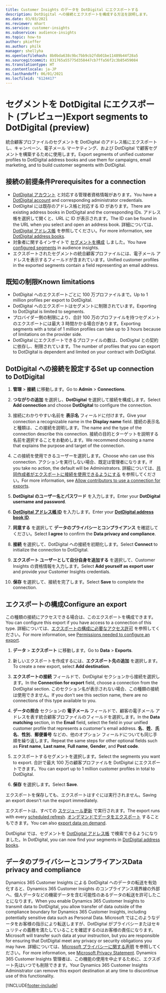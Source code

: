```yaml
---
title: Customer Insights のデータを DotDigital にエクスポートする
description: DotDigital への接続とエクスポートを構成する方法を説明します。
ms.date: 03/03/2021
ms.reviewer: mhart
ms.service: customer-insights
ms.subservice: audience-insights
ms.topic: how-to
author: pkieffer
ms.author: philk
manager: shellyha
ms.openlocfilehash: 8b0bda638c9bc7bb9cb2fdb01be11489b44f28a5
ms.sourcegitcommit: 831765a55775d358447cb7ffa56f2c3b85459084
ms.translationtype: HT
ms.contentlocale: ja-JP
ms.lasthandoff: 06/01/2021
ms.locfileid: "6124417"
---
```

# <a name="export-segments-to-dotdigital-preview"></a><span data-ttu-id="5204b-103">セグメントを DotDigital にエクスポート (プレビュー)</span><span class="sxs-lookup"><span data-stu-id="5204b-103">Export segments to DotDigital (preview)</span></span>

<span data-ttu-id="5204b-104">統合顧客プロファイルのセグメントを DotDigital のアドレス帳にエクスポートし、キャンペーン、電子メール マーケティング、および DotDigital で顧客セグメントを構築するために使用します。</span><span class="sxs-lookup"><span data-stu-id="5204b-104">Export segments of unified customer profiles to DotDigital address books and use them for campaigns, email marketing, and to build customer segments with DotDigital.</span></span> 

## <a name="prerequisites-for-a-connection"></a><span data-ttu-id="5204b-105">接続の前提条件</span><span class="sxs-lookup"><span data-stu-id="5204b-105">Prerequisites for a connection</span></span>

-   <span data-ttu-id="5204b-106">[DotDigital アカウント](https://dotdigital.com/) と対応する管理者資格情報があります。</span><span class="sxs-lookup"><span data-stu-id="5204b-106">You have a [DotDigital account](https://dotdigital.com/) and corresponding administrator credentials.</span></span>
-   <span data-ttu-id="5204b-107">DotDigital には既存のアドレス帳と対応する ID があります。</span><span class="sxs-lookup"><span data-stu-id="5204b-107">There are existing address books in DotDigital and the corresponding IDs.</span></span> <span data-ttu-id="5204b-108">アドレス帳を選択して開くと、URL に ID が表示されます。</span><span class="sxs-lookup"><span data-stu-id="5204b-108">The ID can be found in the URL when you select and open an address book.</span></span> <span data-ttu-id="5204b-109">詳細については、[DotDigital アドレス帳](https://support.dotdigital.com/hc/articles/212211968-Creating-an-address-book) を参照してください。</span><span class="sxs-lookup"><span data-stu-id="5204b-109">For more information, see [DotDigital address books](https://support.dotdigital.com/hc/articles/212211968-Creating-an-address-book).</span></span>
-   <span data-ttu-id="5204b-110">対象者に関するインサイトで [セグメントを構成](segments.md) しました。</span><span class="sxs-lookup"><span data-stu-id="5204b-110">You have [configured segments](segments.md) in audience insights.</span></span>
-   <span data-ttu-id="5204b-111">エクスポートされたセグメントの統合顧客プロファイルには、電子メール アドレスを表示するフィールドが含まれています。</span><span class="sxs-lookup"><span data-stu-id="5204b-111">Unified customer profiles in the exported segments contain a field representing an email address.</span></span>

## <a name="known-limitations"></a><span data-ttu-id="5204b-112">既知の制限</span><span class="sxs-lookup"><span data-stu-id="5204b-112">Known limitations</span></span>

- <span data-ttu-id="5204b-113">DotDigital へのエクスポートごとに 100 万プロファイルまで。</span><span class="sxs-lookup"><span data-stu-id="5204b-113">Up to 1 million profiles per export to DotDigital.</span></span>
- <span data-ttu-id="5204b-114">DotDigital へのエクスポートはセグメントに制限されています。</span><span class="sxs-lookup"><span data-stu-id="5204b-114">Exporting to DotDigital is limited to segments.</span></span>
- <span data-ttu-id="5204b-115">プロバイダー側の制限により、合計 100 万のプロファイルを持つセグメントのエクスポートには最大 3 時間かかる場合があります。</span><span class="sxs-lookup"><span data-stu-id="5204b-115">Exporting segments with a total of 1 million profiles can take up to 3 hours because of limitations on the provider side.</span></span> 
- <span data-ttu-id="5204b-116">DotDigital にエクスポートできるプロファイルの数は、DotDigital との契約に依存し、制限されています。</span><span class="sxs-lookup"><span data-stu-id="5204b-116">The number of profiles that you can export to DotDigital is dependent and limited on your contract with DotDigital.</span></span>

## <a name="set-up-connection-to-dotdigital"></a><span data-ttu-id="5204b-117">DotDigital への接続を設定する</span><span class="sxs-lookup"><span data-stu-id="5204b-117">Set up connection to DotDigital</span></span>

1. <span data-ttu-id="5204b-118">**管理** > **接続** に移動します。</span><span class="sxs-lookup"><span data-stu-id="5204b-118">Go to **Admin** > **Connections**.</span></span>

1. <span data-ttu-id="5204b-119">**つながりの追加** を選択し、**DotDigital** を選択して接続を構成します。</span><span class="sxs-lookup"><span data-stu-id="5204b-119">Select **Add connection** and choose **DotDigital** to configure the connection.</span></span>

1. <span data-ttu-id="5204b-120">接続にわかりやすい名前を **表示名** フィールドに付けます。</span><span class="sxs-lookup"><span data-stu-id="5204b-120">Give your connection a recognizable name in the **Display name** field.</span></span> <span data-ttu-id="5204b-121">接続の表示名と種類は、この接続を説明します。</span><span class="sxs-lookup"><span data-stu-id="5204b-121">The name and the type of the connection describe this connection.</span></span> <span data-ttu-id="5204b-122">接続の目的とターゲットを説明する名前を選択することをお勧めします。</span><span class="sxs-lookup"><span data-stu-id="5204b-122">We recommend choosing a name that explains the purpose and target of the connection.</span></span>

1. <span data-ttu-id="5204b-123">この接続を使用できるユーザーを選択します。</span><span class="sxs-lookup"><span data-stu-id="5204b-123">Choose who can use this connection.</span></span> <span data-ttu-id="5204b-124">アクションを実行しない場合、既定は管理者になります。</span><span class="sxs-lookup"><span data-stu-id="5204b-124">If you take no action, the default will be Administrators.</span></span> <span data-ttu-id="5204b-125">詳細については、[共同作成者がエクスポートに接続を使用できるようにする](connections.md#allow-contributors-to-use-a-connection-for-exports) を参照してください。</span><span class="sxs-lookup"><span data-stu-id="5204b-125">For more information, see [Allow contributors to use a connection for exports](connections.md#allow-contributors-to-use-a-connection-for-exports).</span></span>

1. <span data-ttu-id="5204b-126">**DotDigital のユーザー名とパスワード** を入力します。</span><span class="sxs-lookup"><span data-stu-id="5204b-126">Enter your **DotDigital username and password**.</span></span>

1. <span data-ttu-id="5204b-127">**[DotDigital アドレス帳 ID](https://support.dotdigital.com/hc/articles/212211968-Creating-an-address-book)** を入力します。</span><span class="sxs-lookup"><span data-stu-id="5204b-127">Enter your **[DotDigital address book ID](https://support.dotdigital.com/hc/articles/212211968-Creating-an-address-book)**.</span></span>

1. <span data-ttu-id="5204b-128">**同意する** を選択して **データのプライバシーとコンプライアンス** を確認してください。</span><span class="sxs-lookup"><span data-stu-id="5204b-128">Select **I agree** to confirm the **Data privacy and compliance**.</span></span>

1. <span data-ttu-id="5204b-129">**接続** を選択して、DotDigital への接続を初期化します。</span><span class="sxs-lookup"><span data-stu-id="5204b-129">Select **Connect** to initialize the connection to DotDigital.</span></span>

1. <span data-ttu-id="5204b-130">**エクスポート ユーザーとして自分自身を追加する** を選択して、Customer Insights の資格情報を入力します。</span><span class="sxs-lookup"><span data-stu-id="5204b-130">Select **Add yourself as export user** and provide your Customer Insights credentials.</span></span>

1. <span data-ttu-id="5204b-131">**保存** を選択して、接続を完了します。</span><span class="sxs-lookup"><span data-stu-id="5204b-131">Select **Save** to complete the connection.</span></span> 

## <a name="configure-an-export"></a><span data-ttu-id="5204b-132">エクスポートの構成</span><span class="sxs-lookup"><span data-stu-id="5204b-132">Configure an export</span></span>

<span data-ttu-id="5204b-133">この種類の接続にアクセスできる場合は、このエクスポートを構成できます。</span><span class="sxs-lookup"><span data-stu-id="5204b-133">You can configure this export if you have access to a connection of this type.</span></span> <span data-ttu-id="5204b-134">詳細については、[エクスポートの構成に必要なアクセス許可](export-destinations.md#set-up-a-new-export) を参照してください。</span><span class="sxs-lookup"><span data-stu-id="5204b-134">For more information, see [Permissions needed to configure an export](export-destinations.md#set-up-a-new-export).</span></span>

1. <span data-ttu-id="5204b-135">**データ** > **エクスポート** に移動します。</span><span class="sxs-lookup"><span data-stu-id="5204b-135">Go to **Data** > **Exports**.</span></span>

1. <span data-ttu-id="5204b-136">新しいエクスポートを作成するには、**エクスポート先の追加** を選択します。</span><span class="sxs-lookup"><span data-stu-id="5204b-136">To create a new export, select **Add destination**.</span></span>

1. <span data-ttu-id="5204b-137">**エクスポートの接続** フィールドで、DotDigital セクションから接続を選択します。</span><span class="sxs-lookup"><span data-stu-id="5204b-137">In the **Connection for export** field, choose a connection from the DotDigital section.</span></span> <span data-ttu-id="5204b-138">このセクション名が表示されない場合、この種類の接続は使用できません。</span><span class="sxs-lookup"><span data-stu-id="5204b-138">If you don't see this section name, there are no connections of this type available to you.</span></span>


1. <span data-ttu-id="5204b-139">**データの照合** セクションの **電子メール** フィールドで、顧客の電子メール アドレスを表す統合顧客プロファイルのフィールドを選択します。</span><span class="sxs-lookup"><span data-stu-id="5204b-139">In the **Data matching** section, in the **Email** field, select the field in your unified customer profile that represents a customer's email address.</span></span> <span data-ttu-id="5204b-140">**名**、**姓**、**氏名**、**性別**、**郵便番号** などの、他のオプション フィールドについても同じ手順を繰り返します。</span><span class="sxs-lookup"><span data-stu-id="5204b-140">Repeat the same steps for other optional fields such as **First name**, **Last name**, **Full name**, **Gender**, and **Post code**.</span></span>

1. <span data-ttu-id="5204b-141">エクスポートするセグメントを選択します。</span><span class="sxs-lookup"><span data-stu-id="5204b-141">Select the segments you want to export.</span></span> <span data-ttu-id="5204b-142">合計で最大 100 万の顧客プロファイルを DotDigital にエクスポートできます。</span><span class="sxs-lookup"><span data-stu-id="5204b-142">You can export up to 1 million customer profiles in total to DotDigital.</span></span>

1. <span data-ttu-id="5204b-143">**保存** を選択します。</span><span class="sxs-lookup"><span data-stu-id="5204b-143">Select **Save**.</span></span>

<span data-ttu-id="5204b-144">エクスポートを保存しても、エクスポートはすぐには実行されません。</span><span class="sxs-lookup"><span data-stu-id="5204b-144">Saving an export doesn't run the export immediately.</span></span>

<span data-ttu-id="5204b-145">エクスポートは、すべての [スケジュール更新](system.md#schedule-tab) で実行されます。</span><span class="sxs-lookup"><span data-stu-id="5204b-145">The export runs with every [scheduled refresh](system.md#schedule-tab).</span></span> <span data-ttu-id="5204b-146">[オンデマンドでデータをエクスポート](export-destinations.md#run-exports-on-demand) することもできます。</span><span class="sxs-lookup"><span data-stu-id="5204b-146">You can also [export data on demand](export-destinations.md#run-exports-on-demand).</span></span> 
 
<span data-ttu-id="5204b-147">DotDigital では、セグメントを [DotDigital アドレス帳](https://support.dotdigital.com/hc/articles/212211968-Creating-an-address-book) で検索できるようになりました。</span><span class="sxs-lookup"><span data-stu-id="5204b-147">In DotDigital, you can now find your segments in [DotDigital address books](https://support.dotdigital.com/hc/articles/212211968-Creating-an-address-book).</span></span>


## <a name="data-privacy-and-compliance"></a><span data-ttu-id="5204b-148">データのプライバシーとコンプライアンス</span><span class="sxs-lookup"><span data-stu-id="5204b-148">Data privacy and compliance</span></span>

<span data-ttu-id="5204b-149">Dynamics 365 Customer Insights による DotDigital へのデータの転送を有効化すると、Dynamics 365 Customer Insights のコンプライアンス境界線の外部へ、個人データなどの機密データを含む可能性のあるデータの転送を許可したことになります。</span><span class="sxs-lookup"><span data-stu-id="5204b-149">When you enable Dynamics 365 Customer Insights to transmit data to DotDigital, you allow transfer of data outside of the compliance boundary for Dynamics 365 Customer Insights, including potentially sensitive data such as Personal Data.</span></span> <span data-ttu-id="5204b-150">Microsoft ではこのようなデータをお客様の指示により転送しますが、DotDigital がプライバシーまたはセキュリティの義務を満たしていることを確認するのはお客様の責任になります。</span><span class="sxs-lookup"><span data-stu-id="5204b-150">Microsoft will transfer such data at your instruction, but you are responsible for ensuring that DotDigital meet any privacy or security obligations you may have.</span></span> <span data-ttu-id="5204b-151">詳細については、[Microsoft プライバシーに関する声明](https://go.microsoft.com/fwlink/?linkid=396732) を参照してください。</span><span class="sxs-lookup"><span data-stu-id="5204b-151">For more information, see [Microsoft Privacy Statement](https://go.microsoft.com/fwlink/?linkid=396732).</span></span>
<span data-ttu-id="5204b-152">Dynamics 365 Customer Insights 管理者は、この機能の使用を中止するために、エクスポート先はいつでも削除できます。</span><span class="sxs-lookup"><span data-stu-id="5204b-152">Your Dynamics 365 Customer Insights Administrator can remove this export destination at any time to discontinue use of this functionality.</span></span>


[!INCLUDE[footer-include](../includes/footer-banner.md)]

